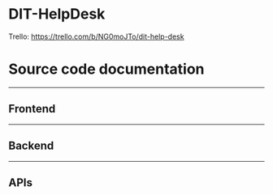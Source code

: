# DIT-HelpDesk
Trello: https://trello.com/b/NG0moJTo/dit-help-desk

# Source code documentation
___
## Frontend
___
## Backend
___
## APIs
